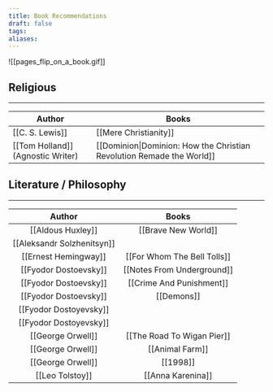 ```yaml
---
title: Book Recommendations
draft: false
tags: 
aliases:
---
```


![[pages_flip_on_a_book.gif]]
## Religious
---

| Author                            | Books                                                                 |
| --------------------------------- | --------------------------------------------------------------------- |
| [[C. S. Lewis]]                   | [[Mere Christianity]]                                                 |
| [[Tom Holland]] (Agnostic Writer) | [[Dominion\|Dominion: How the Christian Revolution Remade the World]] |

##  Literature / Philosophy
---

|           Author           |            Books            |
|:--------------------------:|:---------------------------:|
|     [[Aldous Huxley]]      |     [[Brave New World]]     |
| [[Aleksandr Solzhenitsyn]] |                             |
|    [[Ernest Hemingway]]    | [[For Whom The Bell Tolls]] |
|   [[Fyodor Dostoevsky]]    | [[Notes From Underground]]  |
|   [[Fyodor Dostoevsky]]    |  [[Crime And Punishment]]   |
|   [[Fyodor Dostoevsky]]    |         [[Demons]]          |
|   [[Fyodor Dostoyevsky]]   |                             |
|   [[Fyodor Dostoyevsky]]   |                             |
|     [[George Orwell]]      | [[The Road To Wigan Pier]]  |
|     [[George Orwell]]      |       [[Animal Farm]]       |
|     [[George Orwell]]      |          [[1998]]           |
|      [[Leo Tolstoy]]       |      [[Anna Karenina]]      |
